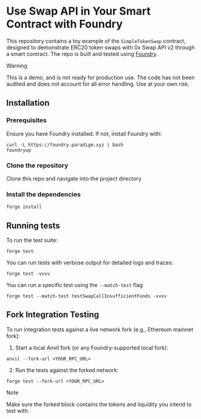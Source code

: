 # Use Swap API in Your Smart Contract with Foundry

This repository contains a toy example of the `SimpleTokenSwap` contract, designed to demonstrate ERC20 token swaps with 0x Swap API v2 through a smart contract. The repo is built and tested using [Foundry](https://getfoundry.sh/).

> [!WARNING]  
> This is a demo, and is not ready for production use. The code has not been audited and does not account for all error handling. Use at your own risk.

## Installation

### Prerequisites

Ensure you have Foundry installed. If not, install Foundry with:

```
curl -L https://foundry.paradigm.xyz | bash
foundryup
```

### Clone the repository

Clone this repo and navigate into the project directory

### Install the dependencies

```
forge install
```

## Running tests

To run the test suite:

```
forge test
```

You can run tests with verbose output for detailed logs and traces:

```
forge test -vvvv
```

You can run a specific test using the `--match-test` flag

```
forge test --match-test testSwapCallInsufficientFunds -vvvv
```

## Fork Integration Testing

To run integration tests against a live network fork (e.g., Ethereum mainnet fork):

1. Start a local Anvil fork (or any Foundry-supported local fork):

```
anvil --fork-url <YOUR_RPC_URL>
```

2. Run the tests against the forked network:

```
forge test --fork-url <YOUR_RPC_URL>
```

> [!NOTE]
> Make sure the forked block contains the tokens and liquidity you intend to test with.
